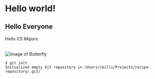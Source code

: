 # Hello world!
## Hello Everyone
###### Hello CS Majors
![Image of Butterfly](https://www.pngarts.com/files/6/Real-Pink-Butterfly-Transparent-Image.png)
```
$ git init
Initialized empty Git repository in /Users/skills/Projects/recipe-repository/.git/
```
